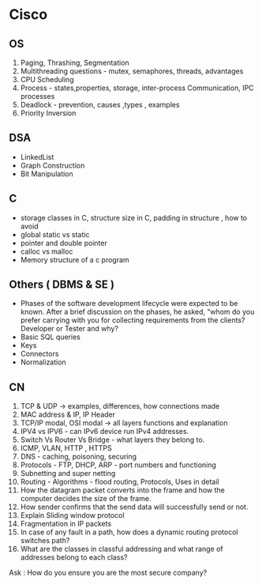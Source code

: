 
# Cisco

## OS

1. Paging, Thrashing, Segmentation
2. Multithreading questions - mutex, semaphores, threads, advantages
3. CPU Scheduling
4. Process - states,properties, storage, inter-process Communication, IPC processes
5. Deadlock - prevention, causes ,types , examples
6. Priority Inversion

## DSA

* LinkedList
* Graph Construction
* Bit Manipulation

## C

* storage classes in C, structure size in C, padding in structure , how to avoid
* global static vs static
* pointer and double pointer
* calloc vs malloc
* Memory structure of a c program

## Others ( DBMS & SE )

* Phases of the software development lifecycle were expected to be known. After a brief discussion on the phases, he asked, “whom do you prefer carrying with you for collecting requirements from the clients? Developer or Tester and why?
* Basic SQL queries
* Keys
* Connectors
* Normalization

## CN

1. TCP & UDP -> examples, differences, how connections made
2. MAC address & IP, IP Header
3. TCP/IP modal, OSI modal -> all layers functions and explanation
4. IPV4 vs IPV6 - can IPv6 device run IPv4 addresses.
5. Switch Vs Router Vs Bridge - what layers they belong to.
6. ICMP, VLAN, HTTP , HTTPS
7. DNS - caching, poisoning, securing
8. Protocols - FTP, DHCP, ARP - port numbers and functioning
9. Subnetting and super netting
10. Routing  - Algorithms - flood routing, Protocols, Uses in detail
11. How the datagram packet converts into the frame and how the computer decides the size of the frame.
12. How sender confirms that the send data will successfully send or not.
13. Explain Sliding window protocol
14. Fragmentation in IP packets
15. In case of any fault in a path, how does a dynamic routing protocol switches path?
16. What are the classes in classful addressing and what range of addresses belong to each class?

Ask :
How do you ensure you are the most secure company?
